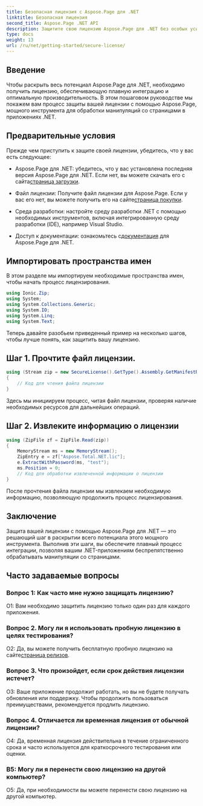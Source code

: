 ```yaml
---
title: Безопасная лицензия с Aspose.Page для .NET
linktitle: Безопасная лицензия
second_title: Aspose.Page .NET API
description: Защитите свою лицензию Aspose.Page для .NET без особых усилий с помощью нашего пошагового руководства. Раскройте весь потенциал беспрепятственного манипулирования страницами в ваших .NET-приложениях.
type: docs
weight: 13
url: /ru/net/getting-started/secure-license/
---
```

## Введение

Чтобы раскрыть весь потенциал Aspose.Page для .NET, необходимо получить лицензию, обеспечивающую плавную интеграцию и оптимальную производительность. В этом пошаговом руководстве мы покажем вам процесс защиты вашей лицензии с помощью Aspose.Page, мощного инструмента для обработки манипуляций со страницами в приложениях .NET.

## Предварительные условия

Прежде чем приступить к защите своей лицензии, убедитесь, что у вас есть следующее:

-  Aspose.Page для .NET: убедитесь, что у вас установлена последняя версия Aspose.Page для .NET. Если нет, вы можете скачать его с сайта[страница загрузки](https://releases.aspose.com/page/net/).

-  Файл лицензии: Получите файл лицензии для Aspose.Page. Если у вас его нет, вы можете получить его на сайте[страница покупки](https://purchase.aspose.com/buy).

- Среда разработки: настройте среду разработки .NET с помощью необходимых инструментов, включая интегрированную среду разработки (IDE), например Visual Studio.

-  Доступ к документации: ознакомьтесь с[документация](https://reference.aspose.com/page/net/) для Aspose.Page для .NET.

## Импортировать пространства имен

В этом разделе мы импортируем необходимые пространства имен, чтобы начать процесс лицензирования.


```csharp
using Ionic.Zip;
using System;
using System.Collections.Generic;
using System.IO;
using System.Linq;
using System.Text;
```

Теперь давайте разобьем приведенный пример на несколько шагов, чтобы лучше понять, как защитить вашу лицензию.

## Шаг 1. Прочтите файл лицензии.

```csharp
using (Stream zip = new SecureLicense().GetType().Assembly.GetManifestResourceStream("Aspose.Total.NET.lic.zip"))
{
    // Код для чтения файла лицензии
}
```

Здесь мы инициируем процесс, читая файл лицензии, проверяя наличие необходимых ресурсов для дальнейших операций.

## Шаг 2. Извлеките информацию о лицензии

```csharp
using (ZipFile zf = ZipFile.Read(zip))
{
    MemoryStream ms = new MemoryStream();
    ZipEntry e = zf["Aspose.Total.NET.lic"];
    e.ExtractWithPassword(ms, "test");
    ms.Position = 0;
    // Код для обработки извлеченной информации о лицензии
}
```

После прочтения файла лицензии мы извлекаем необходимую информацию, позволяющую продолжить процесс лицензирования.

## Заключение

Защита вашей лицензии с помощью Aspose.Page для .NET — это решающий шаг в раскрытии всего потенциала этого мощного инструмента. Выполнив эти шаги, вы обеспечите плавный процесс интеграции, позволяя вашим .NET-приложениям беспрепятственно обрабатывать манипуляции со страницами.

## Часто задаваемые вопросы

### Вопрос 1: Как часто мне нужно защищать лицензию?

О1: Вам необходимо защитить лицензию только один раз для каждого приложения.

### Вопрос 2. Могу ли я использовать пробную лицензию в целях тестирования?

 О2: Да, вы можете получить бесплатную пробную лицензию на сайте[страница релизов](https://releases.aspose.com/).

### Вопрос 3. Что произойдет, если срок действия лицензии истечет?

О3: Ваше приложение продолжит работать, но вы не будете получать обновления или поддержку. Чтобы продолжить пользоваться преимуществами, рекомендуется продлить лицензию.

### Вопрос 4. Отличается ли временная лицензия от обычной лицензии?

О4: Да, временная лицензия действительна в течение ограниченного срока и часто используется для краткосрочного тестирования или оценки.

### В5: Могу ли я перенести свою лицензию на другой компьютер?

О5: Да, при необходимости вы можете перенести свою лицензию на другой компьютер.